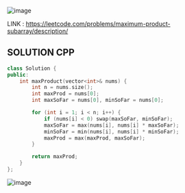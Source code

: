 ![image](https://github.com/user-attachments/assets/9e4542e6-a777-4f62-8749-29e336af9ba7)

LINK : https://leetcode.com/problems/maximum-product-subarray/description/

## SOLUTION CPP

```cpp
class Solution {
public:
    int maxProduct(vector<int>& nums) {
        int n = nums.size();
        int maxProd = nums[0];
        int maxSoFar = nums[0], minSoFar = nums[0];

        for (int i = 1; i < n; i++) {
            if (nums[i] < 0) swap(maxSoFar, minSoFar);
            maxSoFar = max(nums[i], nums[i] * maxSoFar);
            minSoFar = min(nums[i], nums[i] * minSoFar);
            maxProd = max(maxProd, maxSoFar);
        }

        return maxProd;
    }
};
```
![image](https://github.com/user-attachments/assets/f928254b-0d01-496d-911c-b4190eede1a2)
